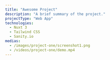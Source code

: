 ```yaml
---
title: "Awesome Project"
description: "A brief summary of the project."
projectType: "Web App"
technologies:
  - Nuxt 3
  - Tailwind CSS
  - Sanity.io
medias:
  - /images/project-one/screenshot1.png
  - /videos/project-one/demo.mp4
---
```

